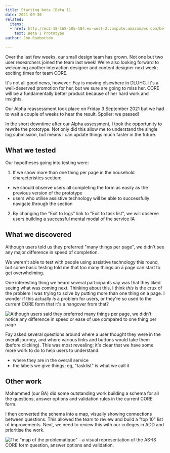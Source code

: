 ```yaml
---
title: Starting beta (Beta 1)
date: 2021-09-30
related:
  items:
  - href: http://ec2-18-168-105-184.eu-west-2.compute.amazonaws.com/beta-1/dashboard
    text: Beta 1 Prototype
author: Jon Roobottom

---
```

Over the last few weeks, our small design team has grown. Not one but two user researchers joined the team last week! We're also looking forward to welcoming another interaction designer and content designer next week; exciting times for team CORE.

It's not all good news, however: Fay is moving elsewhere in DLUHC. It's a well-deserved promotion for her, but we sure are going to miss her. CORE will be a fundamentally better product because of her hard work and insights. 

Our Alpha reassessment took place on Friday 3 September 2021 but we had to wait a couple of weeks to hear the result. Spoiler: we passed!

In the short downtime after our Alpha assessment, I took the opportunity to rewrite the prototype.  Not only did this allow me to understand the single log submission, but means I can update things much faster in the future.

## What we tested
Our hypotheses going into testing were:

1. If we show more than one thing per page in the household characteristics section:
  * we should observe users all completing the form as easily as the previous version of the prototype
  * users who utilise assistive technology will be able to successfully navigate through the section
2. By changing the "Exit to logs" link to "Exit to task list", we will observe users building a successful mental modal of the service IA

## What we discovered 
Although users told us they preferred "many things per page", we didn't see any major difference in speed of completion. 

We weren't able to test with people using assistive technology this round, but some basic testing told me that too many things on a page can start to get overwhelming.

One interesting thing we heard several participants say was that they liked seeing what was coming next. Thinking about this, I think _this_ is the crux of the problem I was trying to solve by putting more than one thing on a page. I wonder if this actually _is_ a problem for users, or they're so used to the current CORE form that it's a hangover from that?

![Although users said they preferred many things per page, we didn't notice any difference in speed or ease of use compared to one thing per page](2021-09-30-many-things.png)

Fay asked several questions around where a user thought they were in the overall journey, and where various links and buttons would take them (before clicking). This was most revealing; it's clear that we have some more work to do to help users to understand:

* where they are in the overall service
* the labels we give things; eg, "tasklist" is what we call it  

## Other work
Mohammed (our BA) did some outstanding work building a schema for all the questions, answer options and validation rules in the current CORE form. 

I then converted the schema into a map, visually showing connections between questions. This allowed the team to review and build a "top 10" list of improvements. Next, we need to review this with our colleges in ADD and prioritise the work.

![The "map of the problematique" - a visual representation of the AS-IS CORE form question, answer options and validation.](2021-09-30-map.jpg)
